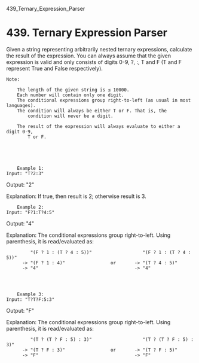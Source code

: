 439_Ternary_Expression_Parser
# 439. Ternary Expression Parser

Given a string representing arbitrarily nested ternary expressions, calculate the result of
        the expression. You can always assume that the given expression is valid and only consists
        of digits 0-9, ?, :, T and
        F (T and F represent True and False respectively).

    Note:
    
        The length of the given string is ≤ 10000.
        Each number will contain only one digit.
        The conditional expressions group right-to-left (as usual in most languages).
        The condition will always be either T or F. That is, the
            condition will never be a digit.
        
        The result of the expression will always evaluate to either a digit 0-9,
            T or F.
        
    
    

    
        Example 1:
    Input: "T?2:3"

Output: "2"

Explanation: If true, then result is 2; otherwise result is 3.

    

    
        Example 2:
    Input: "F?1:T?4:5"

Output: "4"

Explanation: The conditional expressions group right-to-left. Using parenthesis, it is read/evaluated as:

             "(F ? 1 : (T ? 4 : 5))"                   "(F ? 1 : (T ? 4 : 5))"
          -> "(F ? 1 : 4)"                 or       -> "(T ? 4 : 5)"
          -> "4"                                    -> "4"

    

    
        Example 3:
    Input: "T?T?F:5:3"

Output: "F"

Explanation: The conditional expressions group right-to-left. Using parenthesis, it is read/evaluated as:

             "(T ? (T ? F : 5) : 3)"                   "(T ? (T ? F : 5) : 3)"
          -> "(T ? F : 3)"                 or       -> "(T ? F : 5)"
          -> "F"                                    -> "F"